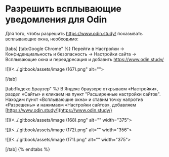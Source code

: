 # Разрешить всплывающие уведомления для Odin

Для того, чтобы разрешить https://www.odin.study/ показывать всплывающие окна, необходимо:

[tabs]
[tab:Google Chrome" %}
Перейти в Настройки -> Конфиденциальность и безопасность -> Настройки сайта -> Всплывающие окна и переадресация  и добавить  https://www.odin.study/

![](<../.gitbook/assets/image (167).png" alt=""><figcaption></figcaption></figure>
[/tab]

[tab:Яндекс.Браузер" %}
В Яндекс браузере открываем «Настройки», раздел «Сайты» и кликаем на пункт "Расширенные настройки сайтов". Находим пункт «Всплывающие окна» и ставим точку напротив «Разрешены» и нажимаем «Настройки сайтов», добавляем [https://www.odin.study/](https://www.odin.study/)

![](<../.gitbook/assets/image (168).png" alt="" width="375"><figcaption></figcaption></figure>

![](<../.gitbook/assets/image (172).png" alt="" width="356"><figcaption></figcaption></figure>

![](<../.gitbook/assets/image (171).png" alt="" width="375"><figcaption></figcaption></figure>
[/tab]
{% endtabs %}
